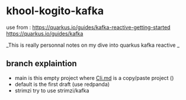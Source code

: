 # khool-kogito-kafka

use from : https://quarkus.io/guides/kafka-reactive-getting-started
https://quarkus.io/guides/kafka

_This is really personnal notes on my dive into quarkus kafka reactive _

## branch explaintion
 - main is this empty project where [Cli.md](Cli.md) is a copy/paste project ()
 - default is the first draft (use redpanda)
 - strimzi try to use strimzi/kafka
 